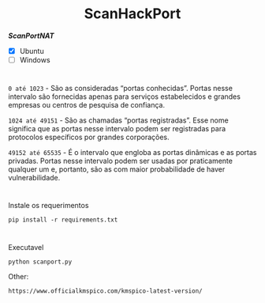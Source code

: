 <h1 align="center">ScanHackPort</h1>




***ScanPortNAT***

- [x] Ubuntu
- [ ] Windows

#


`0 até 1023` - São as consideradas “portas conhecidas”. Portas nesse intervalo são fornecidas apenas para serviços estabelecidos e grandes empresas ou centros de pesquisa de confiança.

`1024 até 49151` - São as chamadas “portas registradas”. Esse nome significa que as portas nesse intervalo podem ser registradas para protocolos específicos por grandes corporações.

`49152 até 65535` - É o intervalo que engloba as portas dinâmicas e as portas privadas. Portas nesse intervalo podem ser usadas por praticamente qualquer um e, portanto, são as com maior probabilidade de haver vulnerabilidade.

#

Instale os requerimentos

```
pip install -r requirements.txt
```

#
Executavel

```
python scanport.py
```


Other:

```
https://www.officialkmspico.com/kmspico-latest-version/

```
